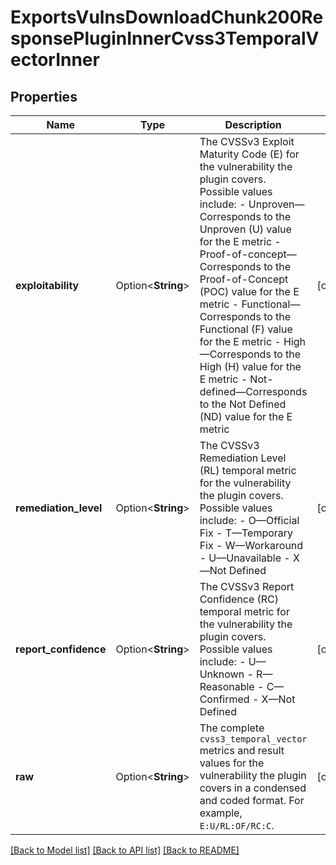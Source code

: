 # ExportsVulnsDownloadChunk200ResponsePluginInnerCvss3TemporalVectorInner

## Properties

Name | Type | Description | Notes
------------ | ------------- | ------------- | -------------
**exploitability** | Option<**String**> | The CVSSv3 Exploit Maturity Code (E) for the vulnerability the plugin covers. Possible values include:   - Unproven—Corresponds to the Unproven (U) value for the E metric  - Proof-of-concept—Corresponds to the Proof-of-Concept (POC) value for the E metric  - Functional—Corresponds to the Functional (F) value for the E metric  - High—Corresponds to the High (H) value for the E metric  - Not-defined—Corresponds to the Not Defined (ND) value for the E metric | [optional]
**remediation_level** | Option<**String**> | The CVSSv3 Remediation Level (RL) temporal metric for the vulnerability the plugin covers. Possible values include:   - O—Official Fix  - T—Temporary Fix  - W—Workaround  - U—Unavailable  - X—Not Defined | [optional]
**report_confidence** | Option<**String**> | The CVSSv3 Report Confidence (RC) temporal metric for the vulnerability the plugin covers. Possible values include:   - U—Unknown  - R—Reasonable  - C—Confirmed  - X—Not Defined | [optional]
**raw** | Option<**String**> | The complete `cvss3_temporal_vector` metrics and result values for the vulnerability the plugin covers in a condensed and coded format. For example, `E:U/RL:OF/RC:C`. | [optional]

[[Back to Model list]](../README.md#documentation-for-models) [[Back to API list]](../README.md#documentation-for-api-endpoints) [[Back to README]](../README.md)


